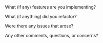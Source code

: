 What (if any) features are you implementing?

What (if anything) did you refactor?

Were there any issues that arose?

Any other comments, questions, or concerns?
